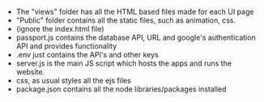 - The "views" folder has all the HTML based files made for each UI page
- "Public" folder contains all the static files, such as animation, css.
- (ignore the index.html file)
- passport.js contains the database API, URL and google's authentication API and provides functionality
- .env just contains the API's and other keys
- server.js is the main JS script which hosts the apps and runs the website.
- css, as usual styles all the ejs files
- package.json contains all the node libraries/packages installed
